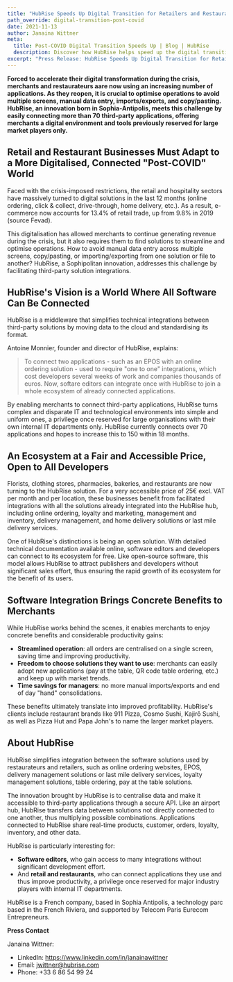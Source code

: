 ```yaml
---
title: "HubRise Speeds Up Digital Transition for Retailers and Restaurateurs Post-COVID"
path_override: digital-transition-post-covid
date: 2021-11-13
author: Janaina Wittner
meta:
  title: Post-COVID Digital Transition Speeds Up | Blog | HubRise
  description: Discover how HubRise helps speed up the digital transition for merchants in the post-COVID era by simplifying integration with over 70 third-party applications.
excerpt: "Press Release: HubRise Speeds Up Digital Transition for Retailers and Restaurateurs Post-COVID by Simplifying Integration with Over 70 Third-Party Applications."
---
```


**Forced to accelerate their digital transformation during the crisis, merchants and restaurateurs aare now using an increasing number of applications. As they reopen, it is crucial to optimise operations to avoid multiple screens, manual data entry, imports/exports, and copy/pasting. HubRise, an innovation born in Sophia-Antipolis, meets this challenge by easily connecting more than 70 third-party applications, offering merchants a digital environment and tools previously reserved for large market players only.**

## Retail and Restaurant Businesses Must Adapt to a More Digitalised, Connected "Post-COVID" World

Faced with the crisis-imposed restrictions, the retail and hospitality sectors have massively turned to digital solutions in the last 12 months (online ordering, click & collect, drive-through, home delivery, etc.). As a result, e-commerce now accounts for 13.4% of retail trade, up from 9.8% in 2019 (source Fevad).

This digitalisation has allowed merchants to continue generating revenue during the crisis, but it also requires them to find solutions to streamline and optimise operations. How to avoid manual data entry across multiple screens, copy/pasting, or importing/exporting from one solution or file to another? HubRise, a Sophipolitan innovation, addresses this challenge by facilitating third-party solution integrations.

## HubRise's Vision is a World Where All Software Can Be Connected

HubRise is a middleware that simplifies technical integrations between third-party solutions by moving data to the cloud and standardising its format.

Antoine Monnier, founder and director of HubRise, explains:

> To connect two applications - such as an EPOS with an online ordering solution - used to require "one to one" integrations, which cost developers several weeks of work and companies thousands of euros. Now, softare editors can integrate once with HubRise to join a whole ecosystem of already connected applications.

By enabling merchants to connect third-party applications, HubRise turns complex and disparate IT and technological environments into simple and uniform ones, a privilege once reserved for large organisations with their own internal IT departments only.
HubRise currently connects over 70 applications and hopes to increase this to 150 within 18 months.

## An Ecosystem at a Fair and Accessible Price, Open to All Developers

Florists, clothing stores, pharmacies, bakeries, and restaurants are now turning to the HubRise solution. For a very accessible price of 25€ excl. VAT per month and per location, these businesses benefit from facilitated integrations with all the solutions already integrated into the HubRise hub, including online ordering, loyalty and marketing, management and inventory, delivery management, and home delivery solutions or last mile delivery services.

One of HubRise's distinctions is being an open solution. With detailed technical documentation available online, software editors and developers can connect to its ecosystem for free. Like open-source software, this model allows HubRise to attract publishers and developers without significant sales effort, thus ensuring the rapid growth of its ecosystem for the benefit of its users.

## Software Integration Brings Concrete Benefits to Merchants

While HubRise works behind the scenes, it enables merchants to enjoy concrete benefits and considerable productivity gains:

- **Streamlined operation**: all orders are centralised on a single screen, saving time and improving productivity.
- **Freedom to choose solutions they want to use**: merchants can easily adopt new applications (pay at the table, QR code table ordering, etc.) and keep up with market trends.
- **Time savings for managers**: no more manual imports/exports and end of day "hand" consolidations.

These benefits ultimately translate into improved profitability. HubRise's clients include restaurant brands like 911 Pizza, Cosmo Sushi, Kajirō Sushi, as well as Pizza Hut and Papa John's to name the larger market players.

## About HubRise

HubRise simplifies integration between the software solutions used by restaurateurs and retailers, such as online ordering websites, EPOS, delivery management solutions or last mile delivery services, loyalty management solutions, table ordering, pay at the table solutions.

The innovation brought by HubRise is to centralise data and make it accessible to third-party applications through a secure API. Like an airport hub, HubRise transfers data between solutions not directly connected to one another, thus multiplying possible combinations. Applications connected to HubRise share real-time products, customer, orders, loyalty, inventory, and other data.

HubRise is particularly interesting for:

- **Software editors**, who gain access to many integrations without significant development effort.
- And **retail and restaurants**, who can connect applications they use and thus improve productivity, a privilege once reserved for major industry players with internal IT departments.

HubRise is a French company, based in Sophia Antipolis, a technology parc based in the French Riviera, and supported by Telecom Paris Eurecom Entrepreneurs.

**Press Contact**

Janaina Wittner:

- LinkedIn: https://www.linkedin.com/in/janainawittner
- Email: jwittner@hubrise.com
- Phone: +33 6 86 54 99 24
